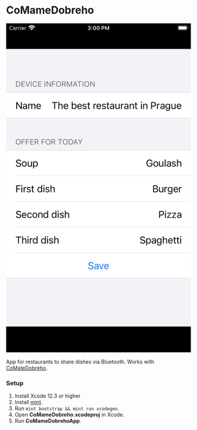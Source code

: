 # CoMameDobreho

![CoMameDobreho](https://github.com/RomanPodymov/CoMameDobreho/blob/main/Screenshot/main.png "CoMameDobreho")

App for restaurants to share dishes via Bluetooth. Works with [CoMateDobreho](https://github.com/RomanPodymov/CoMateDobreho).

### Setup

1. Install Xcode 12.3 or higher
2. Install [mint](https://github.com/yonaskolb/Mint).
3. Run `mint bootstrap && mint run xcodegen`.
4. Open **CoMameDobreho.xcodeproj** in Xcode.
5. Run **CoMameDobrehoApp**.
